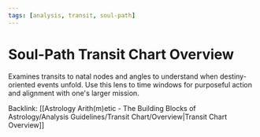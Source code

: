 ```yaml
---
tags: [analysis, transit, soul-path]
---
```

# Soul-Path Transit Chart Overview

Examines transits to natal nodes and angles to understand when destiny-oriented events unfold. Use this lens to time windows for purposeful action and alignment with one's larger mission.

Backlink: [[Astrology Arith(m)etic - The Building Blocks of Astrology/Analysis Guidelines/Transit Chart/Overview|Transit Chart Overview]]
